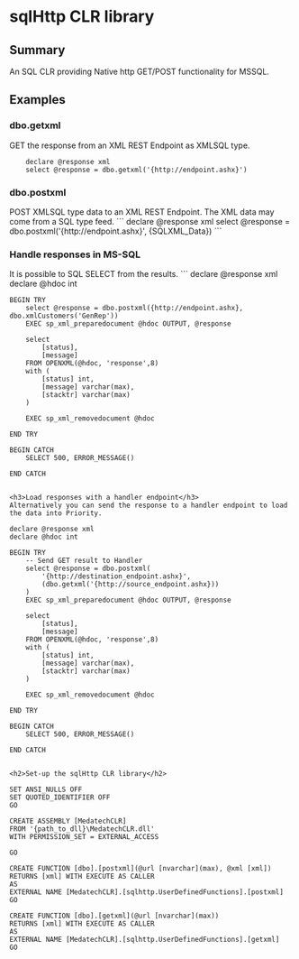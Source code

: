 <h1>sqlHttp CLR library</h1>

<h2>Summary</h2>
An SQL CLR providing Native http GET/POST functionality for MSSQL.

<h2>Examples</h2>
<h3>dbo.getxml</h3>
GET the response from an XML REST Endpoint as XMLSQL type.

```
	declare @response xml
	select @response = dbo.getxml('{http://endpoint.ashx}')
```

<h3>dbo.postxml</h3>
POST XMLSQL type data to an XML REST Endpoint.
The XML data may come from a SQL type feed.
```
	declare @response xml
	select @response = dbo.postxml('{http://endpoint.ashx}', {SQLXML_Data})	
```

<h3>Handle responses in MS-SQL</h3>
It is possible to SQL SELECT from the results.
```
	declare @response xml
	declare @hdoc int

	BEGIN TRY
		select @response = dbo.postxml({http://endpoint.ashx}, dbo.xmlCustomers('GenRep'))	
		EXEC sp_xml_preparedocument @hdoc OUTPUT, @response
	
		select	
			[status],
			[message]
		FROM OPENXML(@hdoc, 'response',8)
		with (
			[status] int,
			[message] varchar(max),
			[stacktr] varchar(max)
		)
	
		EXEC sp_xml_removedocument @hdoc
	
	END TRY

	BEGIN CATCH
		SELECT 500, ERROR_MESSAGE()
	
	END CATCH
```

<h3>Load responses with a handler endpoint</h3>
Alternatively you can send the response to a handler endpoint to load the data into Priority.
```
	declare @response xml
	declare @hdoc int

	BEGIN TRY
		-- Send GET result to Handler
		select @response = dbo.postxml(
			'{http://destination_endpoint.ashx}', 
			(dbo.getxml('{http://source_endpoint.ashx}))
		)
		EXEC sp_xml_preparedocument @hdoc OUTPUT, @response
	
		select	
			[status],
			[message]
		FROM OPENXML(@hdoc, 'response',8)
		with (
			[status] int,
			[message] varchar(max),
			[stacktr] varchar(max)
		)

		EXEC sp_xml_removedocument @hdoc
	
	END TRY

	BEGIN CATCH
		SELECT 500, ERROR_MESSAGE()

	END CATCH
```

<h2>Set-up the sqlHttp CLR library</h2>
```
	SET ANSI_NULLS OFF
	SET QUOTED_IDENTIFIER OFF
	GO

	CREATE ASSEMBLY [MedatechCLR]
	FROM '{path_to_dll}\MedatechCLR.dll'
	WITH PERMISSION_SET = EXTERNAL_ACCESS

	GO

	CREATE FUNCTION [dbo].[postxml](@url [nvarchar](max), @xml [xml])
	RETURNS [xml] WITH EXECUTE AS CALLER
	AS 
	EXTERNAL NAME [MedatechCLR].[sqlhttp.UserDefinedFunctions].[postxml]
	GO

	CREATE FUNCTION [dbo].[getxml](@url [nvarchar](max))
	RETURNS [xml] WITH EXECUTE AS CALLER
	AS 
	EXTERNAL NAME [MedatechCLR].[sqlhttp.UserDefinedFunctions].[getxml]
	GO
```
